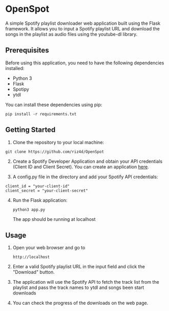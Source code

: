 # OpenSpot

A simple Spotify playlist downloader web application built using the Flask framework. It allows you to input a Spotify playlist URL and download the songs in the playlist as audio files using the youtube-dl library.

## Prerequisites
Before using this application, you need to have the following dependencies installed:
- Python 3
- Flask
- Spotipy
- ytdl

You can install these dependencies using pip:
```
pip install -r requirements.txt
```

## Getting Started

1. Clone the repository to your local machine:
```
git clone https://github.com/riz4d/OpenSpot
```
2. Create a Spotify Developer Application and obtain your API credentials (Client ID and Client Secret). You can create an application [here](https://developer.spotify.com/dashboard/applications).

3. A config.py file in the directory and add your Spotify API credentials:
```
client_id = "your-client-id"
client_secret = "your-client-secret"
```
4. Run the Flask application:
   ```
   python3 app.py
   ```
   The app should be running at localhost

## Usage

1. Open your web browser and go to
   ```
   http://localhost
   ```
2. Enter a valid Spotify playlist URL in the input field and click the "Download" button.

3. The application will use the Spotify API to fetch the track list from the playlist and pass the track names to ytdl and songs been start downloads

4. You can check the progress of the downloads on the web page.
